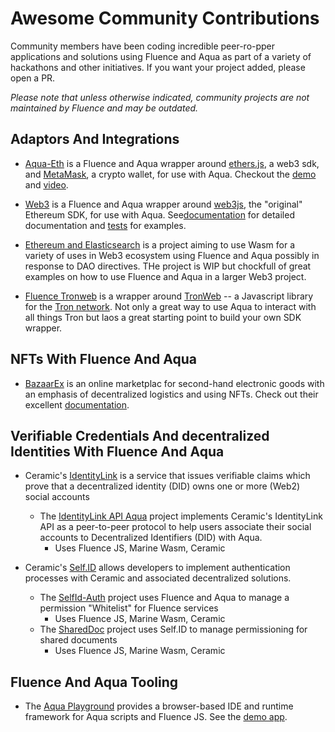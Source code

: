 # Awesome Community Contributions

Community members have been coding incredible peer-ro-pper applications and solutions using Fluence and Aqua as part of a variety of hackathons and other initiatives. If you want your project added, please open a PR.

*Please note that unless otherwise indicated, community projects are not maintained by Fluence and may be outdated.*

## Adaptors And Integrations

* [Aqua-Eth](https://github.com/ben-razor/aqua-eth) is a Fluence and Aqua wrapper around [ethers.js](https://docs.ethers.io), a web3 sdk, and [MetaMask](https://metamask.io/), a crypto wallet, for use with Aqua. Checkout the [demo](https://eth-remote.web.app/) and [video](https://www.youtube.com/watch?v=PjqgG5DueWY).

* [Web3](https://github.com/ntrotner/web3-exposed-to-fluence) is a Fluence and Aqua wrapper around [web3js](https://github.com/ChainSafe/web3.js), the "original" Ethereum SDK, for use with Aqua. See[documentation](https://github.com/ntrotner/web3-exposed-to-fluence/tree/main/src/aqua/doc) for detailed documentation and [tests](https://github.com/ntrotner/web3-exposed-to-fluence/tree/main/tests) for examples.

* [Ethereum and Elasticsearch](https://github.com/Joera/gitcoin11-fluence) is a project aiming to use Wasm for a variety of uses in Web3 ecosystem using Fluence and Aqua possibly in response to DAO directives. THe project is WIP but chockfull of great examples on how to use Fluence and Aqua in a larger Web3 project.

* [Fluence Tronweb](https://github.com/visdauas/fluence-tronweb) is a wrapper around [TronWeb](https://github.com/tronprotocol/tronweb) -- a Javascript library for the [Tron network](https://tron.network/). Not only a great way to use Aqua to interact with all things Tron but laos a great starting point to build your own SDK wrapper.
  
## NFTs With Fluence And Aqua

* [BazaarEx](https://github.com/tejas-kothari/BazaarEx) is an online marketplac for second-hand electronic goods with an emphasis of decentralized logistics and using NFTs. Check out their excellent [documentation](https://xpact.gitbook.io/bazaarex/).
  
## Verifiable Credentials And decentralized Identities With Fluence And Aqua

* Ceramic's [IdentityLink](https://developers.ceramic.network/tools/identitylink/overview/) is a service that issues verifiable claims which prove that a decentralized identity (DID) owns one or more (Web2) social accounts
  * The [IdentityLink API Aqua](https://github.com/synycboom/identity-link-api-aqua) project implements Ceramic's IdentityLink API as a peer-to-peer protocol to help users associate their social accounts to Decentralized Identifiers (DID) with Aqua.
    * Uses Fluence JS, Marine Wasm, Ceramic

* Ceramic's [Self.ID](https://developers.ceramic.network/tools/self-id/overview/) allows developers to implement authentication processes with Ceramic and associated decentralized solutions.
  * The [SelfId-Auth](https://github.com/fsy412/SelfId-Auth-Fluence) project uses Fluence and Aqua to manage a permission "Whitelist" for Fluence services
    * Uses Fluence JS, Marine Wasm, Ceramic
  * The [SharedDoc](https://github.com/Hazarre/SharedDoc/blob/main/README.md) project uses Self.ID to manage permissioning for shared documents
    * Uses Fluence JS, Marine Wasm, Ceramic

## Fluence And Aqua Tooling

* The [Aqua Playground](https://github.com/ben-razor/aqua-explore) provides a browser-based IDE and runtime framework for Aqua scripts and Fluence JS. See the [demo app](https://aqua-explore.web.app/).